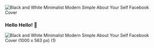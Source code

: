 ![Black and White Minimalist Modern Simple About Your Self Facebook Cover](https://github.com/leisecodes/leisecodes/assets/118006690/84491ffa-3a4f-4469-8070-14c81b590ab9)

### Hello Hello! 👋
![Black and White Minimalist Modern Simple About Your Self Facebook Cover (1000 x 563 px) (1)](https://github.com/leisecodes/leisecodes/assets/118006690/87d663b9-cd14-48ca-accb-a0560a8233a4)



<!--
**leisecodes/leisecodes** is a ✨ _special_ ✨ repository because its `README.md` (this file) appears on your GitHub profile.

Here are some ideas to get you started:

- 🔭 I’m currently working on ...
- 🌱 I’m currently learning ...
- 👯 I’m looking to collaborate on ...
- 🤔 I’m looking for help with ...
- 💬 Ask me about ...
- 📫 How to reach me: ...
- 😄 Pronouns: ...
- ⚡ Fun fact: ...
-->
